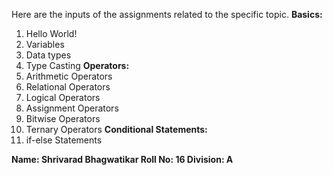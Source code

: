 
Here are the inputs of the assignments related to the specific topic.
   **Basics:**
1) Hello World!
2) Variables
3) Data types
4) Type Casting
   **Operators:**
1) Arithmetic Operators
2) Relational Operators
3) Logical Operators
4) Assignment Operators
5) Bitwise Operators
6) Ternary Operators
   **Conditional Statements:**
1) if-else Statements


**Name: Shrivarad Bhagwatikar
Roll No: 16
Division: A**
